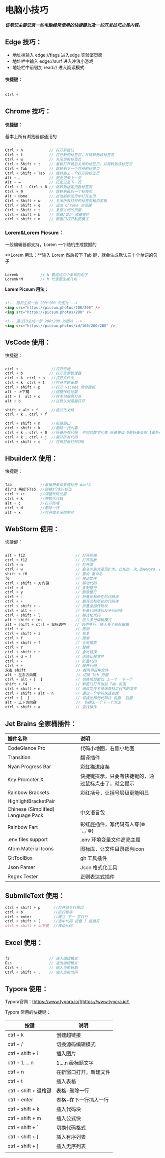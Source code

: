 # 电脑小技巧

##### 该笔记主要记录一些电脑经常使用的快捷键以及一些开发技巧之类内容。

## Edge 技巧：

- 地址栏输入 edge://flags 进入edge 实验室页面
- 地址栏中输入 edge://surf 进入冲浪小游戏
- 地址栏中前缀加 read:// 进入阅读模式

#### 快捷键：

```scss

ctrl + 

```



## Chrome 技巧：

#### 快捷键： 

基本上所有浏览器都通用的

```scss

Ctrl + n 			// 打开新窗口
Ctrl + t 			// 打开新的标签页，并跳转到该标签页
Ctrl + w 			// 关闭当前标签页
Ctrl + Shift + t	// 重新打开最后关闭的标签页，并跳转到该标签页
Ctrl + Tab 			// 跳转到下一个打开的标签页
Ctrl + Shift + Tab 	// 跳转到上一个打开的标签页
Alt + ← 			// 历史记录上一页
Alt + → 			// 历史记录下一页
Ctrl + 1 - Ctrl + 8 // 跳转到指定页数标签页
Ctrl + 9			// 跳转到最后一个标签页
Alt + Home 			// 在当前标签页中打开主页
Ctrl + Shift + w 	// 关闭所有打开的标签页和浏览器
Ctrl + Shift + q 	// 退出 Chrome 浏览器
Ctrl + Shift + t 	// 复原关闭的页面
ctrl + shift + b	// 隐藏/显示 收藏夹栏
ctrl + shift + n	// 新窗口打开私密模式

```

### Lorem&Lorem Picsum：

一般编辑器都支持，Lorem 一个随机生成数据的



**Lorem 用法：**输入 Lorem 然后按下 Tab 键，就会生成默认三十个单词的句子

```scss

LoremN			// N 要成成几个单词的句子
LoremN*M		// M 代表要生成几句

```

**Lorem Picsum 用法：**

```html

<!-- 随机生成一张 200*200 的图片 -->
<img src="https://picsum.photos/200/200" />
<img src="https://picsum.photos/200" />

<!-- 通过ID生成一张 200*200 的图片 -->
<img src="https://picsum.photos/id/160/200/200" />

```



## VsCode 使用：

快捷键：

``` scss

ctrl + ~             //打开终端
ctrl + b			// 打开资源管理器
ctrl + k  ctrl + o   //打开文件夹 
ctrl + k  ctrl + t   //打开主题设置 
ctrl + shift + p     //打开 VsCode 命令面板
alt + 上下键          //调整代码位置 
alt + l  alt + o     //在本地服务打开 
alt + b              //在默认浏览器打开

shift + alt + f      //格式化文档 
ctrl + k ; ctrl + f

ctrl + shift + n     //新建窗口
ctrl + shift + k     //删除一行内容
ctrl + k ; ctrl + 0  //折叠所有代码  不同的数字代表 折叠等级 0是折叠全部 1是折叠第一级
ctrl + k ; ctrl + j  //展开所有代码
ctrl + shift + c	// 在根目录打开CMD
```

## HbuilderX 使用：

快捷键：

``` scss

Tab             //直接把单词变成标签 div*3
div*3 再按下Tab  //创建3个div标签 
ctrl + ↓↑       //调整代码位置
ctrl + k 		//格式化代码
alt + c			//打开终端
ctrl + d		//删除一行
alt + x   		//打开或关闭控制台

```

## WebStorm 使用：

快捷键：

```scss

alt + f12             			// 打开终端
ctrl + f12            			// 打开函数
ctrl + n              			// 打开类
ctrl + w              			// 会从小到大逐渐扩大。比如按一次,选中word，按两次，选择表达式, 三次,整个函数
shift + f6            			// 重构 重命名
f6                    			// 移动文件
ctrl + shift + 方向键  	 	  // 移动代码
ctrl + d              	    	// 复制整行
ctrl + y              	   		// 删除整行
ctrl + ‐              			// 折叠光标所在的代码块
ctrl + +              			// 展开光标所在的代码块
ctrl + shift + ‐      			// 折叠全部代码块
ctrl + alt + ‐        			// 折叠代码块以及子代码块
ctrl + shift + l      			// 格式化代码
alt + shift + ins	  			// 进入多行编辑模式
alt + shift + ctrl + 鼠标选中 	 // 选中多行，插入多个光标编辑
ctrl + z			  			// 撤销
ctrl + shift + z	  			// 恢复
ctrl + f						// 搜索
ctrl + shift + f				// 全局搜索
ctrl + r			  			// 替换
ctrl + shift + r	  			// 全局替换
ctrl + d + f					// 选择比较文件
ctrl + -						// 折叠代码
ctrl + +						// 展开代码
双击 shift 					   // 搜索项目中文件
alt + 左右方向键					 // 切换 Tab 页面
ctrl + alt + [  ]				// 切换项目窗口 上一个  下一个
shift + f4						// 新窗口打开当前 Tab 页面
ctrl + shift + n				// 通过文件名快速查找工程内的文件
ctrl + shift + alt + n			// 通过一个字符快速查找
ctrl + [  ]    					// 切换光标到代码块 前面  后面
alt + 上下方向键					 //　切换上一个下一个方法
ctrl + shift + a				// 查找操作

```

## Jet Brains 全家桶插件：

| 插件名称                           | 说明                                                 |
| :--------------------------------- | :--------------------------------------------------- |
| CodeGlance Pro                     | 代码小地图，右侧小地图                               |
| Transition                         | 翻译插件                                             |
| Nyan Progress Bar                  | 彩虹猫进度条                                         |
| Key Promoter X                     | 快捷键提示，只要有快捷键的，通过鼠标点击了，就会提示 |
| Rainbow Brackets                   | 彩红括号，让括号层级更能明显                         |
| HighlightBracketPair               |                                                      |
| Chinese (Simplified) Language Pack | 中文语言包                                           |
| Rainbow Fart                       | 彩虹屁插件，写代码有人夸(❁´◡`❁)                      |
| .env files support                 | .env 环境变量文件高亮主题                            |
| Atom Material Icons                | 图标库，让文件目录都有icon                           |
| GitToolBox                         | git 工具插件                                         |
| Json Parser                        | Json 格式化工具                                      |
| Regex Tester                       | 正则表达式插件                                       |



## SubmileText 使用：

```scss
ctrl + shift + p      //打开命令行窗口
ctrl + b              //运行程序
ctrl + enter          //建立 下一 空白行
ctrl + shift + [      //选中代码 折叠 ] 是展开
ctrl + shift + 上下键  //移动代码
```

## Excel 使用：

```scss

f2					// 进入编辑模式
Esc					// 退出编辑模式
Ctrl + ;			// 输入当前日期
Ctrl + Shift + ;	// 输入当前时间

```

## Typora 使用：

Typora官网：[https://www.typora.io/](https://www.typora.io/)



Typora 常用的快捷键：

| 按键                  | 说明                   |
| --------------------- | ---------------------- |
| ctrl + k              | 创建超链接             |
| ctrl + /              | 切换源码编辑模式       |
| ctrl + shift + i      | 插入图片               |
| ctrl + 1.....n        | 1....n 级标题文字      |
| ctrl + n              | 在新窗口打开，新建文件 |
| ctrl + t              | 插入表格               |
| ctrl + shift + 退格键 | 表格-删除一行          |
| ctrl + enter          | 表格-在下一行插入一行  |
| ctrl + shift + k      | 插入代码块             |
| ctrl + shift + m      | 插入公式快             |
| ctrl + shift + `      | 切换代码格式           |
| ctrl + shift + [      | 插入有序列表           |
| ctrl + shift + ]      | 插入无序列表           |
|                       |                        |

